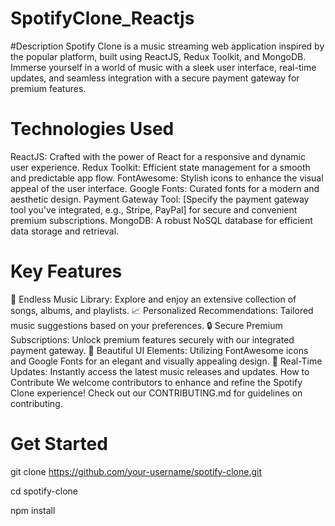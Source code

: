 # SpotifyClone_Reactjs

#Description
Spotify Clone is a music streaming web application inspired by the popular platform, built using ReactJS, Redux Toolkit, and MongoDB. Immerse yourself in a world of music with a sleek user interface, real-time updates, and seamless integration with a secure payment gateway for premium features.

# Technologies Used
ReactJS: Crafted with the power of React for a responsive and dynamic user experience.
Redux Toolkit: Efficient state management for a smooth and predictable app flow.
FontAwesome: Stylish icons to enhance the visual appeal of the user interface.
Google Fonts: Curated fonts for a modern and aesthetic design.
Payment Gateway Tool: [Specify the payment gateway tool you've integrated, e.g., Stripe, PayPal] for secure and convenient premium subscriptions.
MongoDB: A robust NoSQL database for efficient data storage and retrieval.
# Key Features
🎵 Endless Music Library: Explore and enjoy an extensive collection of songs, albums, and playlists.
📈 Personalized Recommendations: Tailored music suggestions based on your preferences.
🔒 Secure Premium Subscriptions: Unlock premium features securely with our integrated payment gateway.
🎨 Beautiful UI Elements: Utilizing FontAwesome icons and Google Fonts for an elegant and visually appealing design.
🔄 Real-Time Updates: Instantly access the latest music releases and updates.
How to Contribute
We welcome contributors to enhance and refine the Spotify Clone experience! Check out our CONTRIBUTING.md for guidelines on contributing.

# Get Started
git clone https://github.com/your-username/spotify-clone.git

cd spotify-clone

npm install

